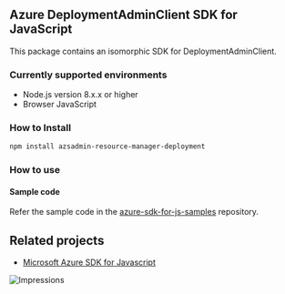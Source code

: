 ## Azure DeploymentAdminClient SDK for JavaScript

This package contains an isomorphic SDK for DeploymentAdminClient.

### Currently supported environments

- Node.js version 8.x.x or higher
- Browser JavaScript

### How to Install

```bash
npm install azsadmin-resource-manager-deployment
```

### How to use

#### Sample code

Refer the sample code in the [azure-sdk-for-js-samples](https://github.com/Azure/azure-sdk-for-js-samples) repository.

## Related projects

- [Microsoft Azure SDK for Javascript](https://github.com/Azure/azure-sdk-for-js)


![Impressions](https://azure-sdk-impressions.azurewebsites.net/api/impressions/azure-sdk-for-js%2Fsdk%2Fcdn%2Farm-cdn%2FREADME.png)